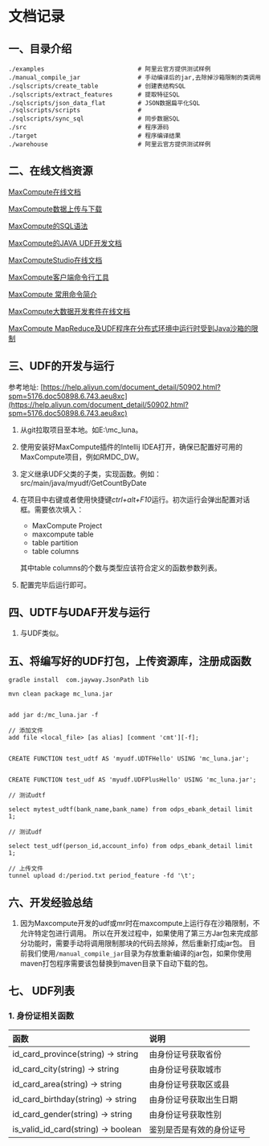 # 文档记录

## 一、目录介绍
```
./examples                          # 阿里云官方提供测试样例
./manual_compile_jar                # 手动编译后的jar,去除掉沙箱限制的类调用
./sqlscripts/create_table           # 创建表结构SQL
./sqlscripts/extract_features       # 提取特征SQL
./sqlscripts/json_data_flat         # JSON数据扁平化SQL
./sqlscripts/scripts                # 
./sqlscripts/sync_sql               # 同步数据SQL
./src                               # 程序源码
./target                            # 程序编译结果
./warehouse                         # 阿里云官方提供测试样例
```

## 二、在线文档资源

[MaxCompute在线文档](https://helpcdn.aliyun.com/product/27797.html?spm=5176.doc27800.3.1.qTOZfV)

[MaxCompute数据上传与下载](https://helpcdn.aliyun.com/document_detail/51656.html?spm=5176.doc27827.6.586.Wq1AGj)

[MaxCompute的SQL语法](https://helpcdn.aliyun.com/document_detail/27860.html?spm=5176.doc27860.3.3.uVRZmD)

[MaxCompute的JAVA UDF开发文档](https://helpcdn.aliyun.com/document_detail/27867.html?spm=5176.7854976.6.623.MjpJsx)

[MaxComputeStudio在线文档](https://helpcdn.aliyun.com/document_detail/50891.html?spm=5176.doc50891.3.3.KHRmB1)

[MaxCompute客户端命令行工具](https://helpcdn.aliyun.com/document_detail/27971.html?spm=5176.doc50891.6.725.bYtKAt)

[MaxCompute 常用命令简介](https://helpcdn.aliyun.com/document_detail/27827.html?spm=5176.doc27827.3.3.4SykF5)

[MaxCompute大数据开发套件在线文档](https://help.aliyun.com/product/30254.html?spm=5176.7847677.3.1.3bnDfw)

[MaxCompute MapReduce及UDF程序在分布式环境中运行时受到Java沙箱的限制](httphttps://help.aliyun.com/document_detail/27967.html)


## 三、UDF的开发与运行
参考地址: [https://help.aliyun.com/document_detail/50902.html?spm=5176.doc50898.6.743.aeu8xc](https://help.aliyun.com/document_detail/50902.html?spm=5176.doc50898.6.743.aeu8xc)

1. 从git拉取项目至本地。如E:\mc_luna。

2. 使用安装好MaxCompute插件的Intellij IDEA打开，确保已配置好可用的MaxCompute项目，例如RMDC_DW。

3. 定义继承UDF父类的子类，实现函数。例如：src/main/java/myudf/GetCountByDate

4. 在项目中右键或者使用快捷键*ctrl+alt+F10*运行。初次运行会弹出配置对话框。需要依次填入：
    - MaxCompute Project
	- maxcompute table
	- table partition 
	- table columns
	
	其中table columns的个数与类型应该符合定义的函数参数列表。
5. 配置完毕后运行即可。

## 四、UDTF与UDAF开发与运行
1. 与UDF类似。


## 五、将编写好的UDF打包，上传资源库，注册成函数
```
gradle install  com.jayway.JsonPath lib

mvn clean package mc_luna.jar


add jar d:/mc_luna.jar -f

// 添加文件
add file <local_file> [as alias] [comment 'cmt'][-f];


CREATE FUNCTION test_udtf AS 'myudf.UDTFHello' USING 'mc_luna.jar';


CREATE FUNCTION test_udf AS 'myudf.UDFPlusHello' USING 'mc_luna.jar';

// 测试udtf

select mytest_udtf(bank_name,bank_name) from odps_ebank_detail limit 1;

// 测试udf 

select test_udf(person_id,account_info) from odps_ebank_detail limit 1;

// 上传文件
tunnel upload d:/period.txt period_feature -fd '\t';
```


## 六、开发经验总结
1. 因为Maxcompute开发的udf或mr时在maxcompute上运行存在沙箱限制，不允许特定包进行调用。
所以在开发过程中，如果使用了第三方Jar包来完成部分功能时，需要手动将调用限制那块的代码去除掉，然后重新打成jar包。
目前我们使用`/manual_compile_jar`目录为存放重新编译的jar包，如果你使用maven打包程序需要该包替换到maven目录下自动下载的包。


## 七、 UDF列表

### 1. 身份证相关函数
| 函数| 说明|
|:--|:--|
|id_card_province(string) -> string |由身份证号获取省份|
|id_card_city(string) -> string |由身份证号获取城市|
|id_card_area(string) -> string |由身份证号获取区或县|
|id_card_birthday(string) -> string |由身份证号获取出生日期|
|id_card_gender(string) -> string |由身份证号获取性别|
|is_valid_id_card(string) -> boolean |鉴别是否是有效的身份证号|
